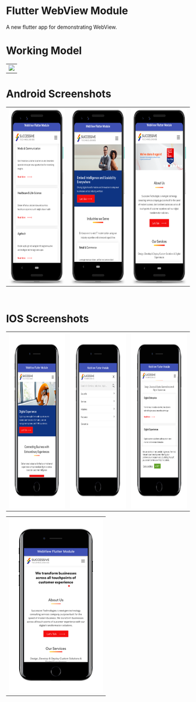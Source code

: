 # Flutter WebView Module
A new flutter app for demonstrating WebView.

# Working Model
  <table>
  <tr>
  <td><img src="https://github.com/MarvelApps-Flutter/webview_demo/blob/master/working_demo/webview_demo.gif" height="480px"></td>
    </tr>
  </table>

# Android Screenshots

<table>
  <tr>
    <td><img src="https://github.com/MarvelApps-Flutter/webview_demo/blob/master/screenshots/android/android1.png" height="480px"></td>
    <td><img src="https://github.com/MarvelApps-Flutter/webview_demo/blob/master/screenshots/android/android2.png" height="480px"></td>
    <td><img src="https://github.com/MarvelApps-Flutter/webview_demo/blob/master/screenshots/android/android3.png" height="480px"></td>
  </tr>
 </table>

</br>

# IOS Screenshots

<table>
  <tr>
    <td><img src="https://github.com/MarvelApps-Flutter/webview_demo/blob/master/screenshots/ios/ios1.png" height="480px"></td>
    <td><img src="https://github.com/MarvelApps-Flutter/webview_demo/blob/master/screenshots/ios/ios2.png" height="480px"></td>
    <td><img src="https://github.com/MarvelApps-Flutter/webview_demo/blob/master/screenshots/ios/ios3.png" height="480px"></td>
  </tr>
 </table>

<table>
  <tr>
    <td><img src="https://github.com/MarvelApps-Flutter/webview_demo/blob/master/screenshots/ios/ios4.png" height="480px"></td>
    
  </tr>
 </table>
 
 
    
 
 
